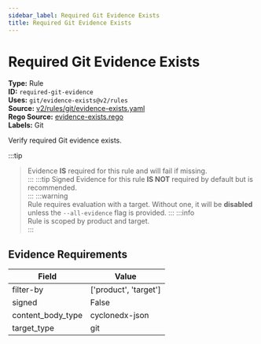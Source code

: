 ```yaml
---
sidebar_label: Required Git Evidence Exists
title: Required Git Evidence Exists
---  
```

# Required Git Evidence Exists  
**Type:** Rule  
**ID:** `required-git-evidence`  
**Uses:** `git/evidence-exists@v2/rules`  
**Source:** [v2/rules/git/evidence-exists.yaml](https://github.com/scribe-public/sample-policies/v2/rules/git/evidence-exists.yaml)  
**Rego Source:** [evidence-exists.rego](https://github.com/scribe-public/sample-policies/v2/rules/git/evidence-exists.rego)  
**Labels:** Git  

Verify required Git evidence exists.

:::tip 
> Evidence **IS** required for this rule and will fail if missing.  
::: 
:::tip 
Signed Evidence for this rule **IS NOT** required by default but is recommended.  
::: 
:::warning  
Rule requires evaluation with a target. Without one, it will be **disabled** unless the `--all-evidence` flag is provided.
::: 
:::info  
Rule is scoped by product and target.  
:::  

## Evidence Requirements  
| Field | Value |
|-------|-------|
| filter-by | ['product', 'target'] |
| signed | False |
| content_body_type | cyclonedx-json |
| target_type | git |

